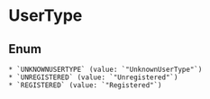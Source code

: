 # UserType

## Enum

    * `UNKNOWNUSERTYPE` (value: `"UnknownUserType"`)
    * `UNREGISTERED` (value: `"Unregistered"`)
    * `REGISTERED` (value: `"Registered"`)
